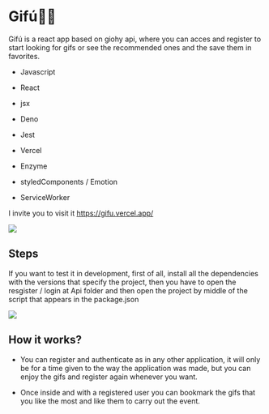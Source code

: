 # Gifú💢💥


 Gifú is a react app based on giohy api, where you can acces and register to start looking for gifs or see the recommended ones and the save them in favorites.


- Javascript

- React

- jsx

- Deno

- Jest

- Vercel

- Enzyme

- styledComponents / Emotion

- ServiceWorker

I invite you to visit it https://gifu.vercel.app/

<img src="https://i.imgur.com/nTXoLiH.png"/>

## Steps
If you want to test it in development, first of all, install all the dependencies with the versions that specify the project, then you have to open the resgister / login  at Api folder and then open the project by middle of the script that appears in the package.json

<img src="https://i.imgur.com/pvD1maU.png"/>


## How it works?
- You can register and authenticate as in any other application, it will only be for a time given to the way the application was made, but you can enjoy the gifs and register again whenever you want.

- Once inside and with a registered user you can bookmark the gifs that you like the most and like them to carry out the event.
